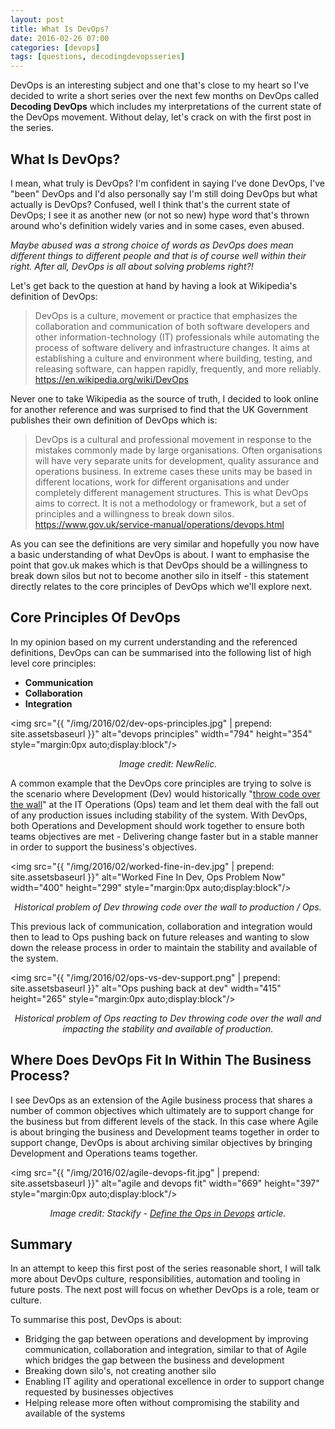 ```yaml
---
layout: post
title: What Is DevOps?
date: 2016-02-26 07:00
categories: [devops]
tags: [questions, decodingdevopsseries]
---
```


DevOps is an interesting subject and one that's close to my heart so I've decided to write a short series over the next few months on DevOps called **Decoding DevOps** which includes my interpretations of the current state of the DevOps movement. Without delay, let's crack on with the first post in the series.

## What Is DevOps?
I mean, what truly is DevOps? I'm confident in saying I've done DevOps, I've "been" DevOps and I'd also personally say I'm still doing DevOps but what actually is DevOps? Confused, well I think that's the current state of DevOps; I see it as another new (or not so new) hype word that's thrown around who's definition widely varies and in some cases, even abused.

*Maybe abused was a strong choice of words as DevOps does mean different things to different people and that is of course well within their right. After all, DevOps is all about solving problems right?!*

Let's get back to the question at hand by having a look at Wikipedia's definition of DevOps:

> DevOps is a culture, movement or practice that emphasizes the collaboration and communication of both software developers and other information-technology (IT) professionals while automating the process of software delivery and infrastructure changes. It aims at establishing a culture and environment where building, testing, and releasing software, can happen rapidly, frequently, and more reliably.
> https://en.wikipedia.org/wiki/DevOps

Never one to take Wikipedia as the source of truth, I decided to look online for another reference and was surprised to find that the UK Government publishes their own definition of DevOps which is:  

> DevOps is a cultural and professional movement in response to the mistakes commonly made by large organisations. Often organisations will have very separate units for development, quality assurance and operations business. In extreme cases these units may be based in different locations, work for different organisations and under completely different management structures. This is what DevOps aims to correct. It is not a methodology or framework, but a set of principles and a willingness to break down silos.  
> https://www.gov.uk/service-manual/operations/devops.html

As you can see the definitions are very similar and hopefully you now have a basic understanding of what DevOps is about. I want to emphasise the point that gov.uk makes which is that DevOps should be a willingness to break down silos but not to become another silo in itself - this statement directly relates to the core principles of DevOps which we'll explore next.

## Core Principles Of DevOps
In my opinion based on my current understanding and the referenced definitions, DevOps can can be summarised into the following list of high level core principles:  
- **Communication**  
- **Collaboration**  
- **Integration**  

<img src="{{ "/img/2016/02/dev-ops-principles.jpg" | prepend: site.assetsbaseurl }}" alt="devops principles" width="794" height="354" style="margin:0px auto;display:block"/>
<center><i>Image credit: NewRelic.</i></center>  

A common example that the DevOps core principles are trying to solve is the scenario where Development (Dev) would historically "<a href="https://en.wikipedia.org/wiki/Traditional_engineering">throw code over the wall</a>" at the IT Operations (Ops) team and let them deal with the fall out of any production issues including stability of the system. With DevOps, both Operations and Development should work together to ensure both teams objectives are met - Delivering change faster but in a stable manner in order to support the business's objectives.

<img src="{{ "/img/2016/02/worked-fine-in-dev.jpg" | prepend: site.assetsbaseurl }}" alt="Worked Fine In Dev, Ops Problem Now" width="400" height="299" style="margin:0px auto;display:block"/>
<center><i>Historical problem of Dev throwing code over the wall to production / Ops.</i></center>  

This previous lack of communication, collaboration and integration would then to lead to Ops pushing back on future releases and wanting to slow down the release process in order to maintain the stability and available of the system.

<img src="{{ "/img/2016/02/ops-vs-dev-support.png" | prepend: site.assetsbaseurl }}" alt="Ops pushing back at dev" width="415" height="265" style="margin:0px auto;display:block"/>
<center><i>Historical problem of Ops reacting to Dev throwing code over the wall and impacting the stability and available of production.</i></center>

## Where Does DevOps Fit In Within The Business Process?

I see DevOps as an extension of the Agile business process that shares a number of common objectives which ultimately are to support change for the business but from different levels of the stack. In this case where Agile is about bringing the business and Development teams together in order to support change, DevOps is about archiving similar objectives by bringing Development and Operations teams together.

<img src="{{ "/img/2016/02/agile-devops-fit.jpg" | prepend: site.assetsbaseurl }}" alt="agile and devops fit" width="669" height="397" style="margin:0px auto;display:block"/>
<center><i>Image credit: Stackify - <a href="http://stackify.com/defining-the-ops-in-devops/">Define the Ops in Devops</a> article.</i></center>

## Summary
In an attempt to keep this first post of the series reasonable short, I will talk more about DevOps culture, responsibilities, automation and tooling in future posts. The next post will focus on whether DevOps is a role, team or culture.

To summarise this post, DevOps is about:  
- Bridging the gap between operations and development by improving communication, collaboration and integration, similar to that of Agile which bridges the gap between the business and development  
- Breaking down silo's, not creating another silo  
- Enabling IT agility and operational excellence in order to support change requested by businesses objectives  
- Helping release more often without compromising the stability and available of the systems  

